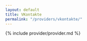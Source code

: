 ```yaml
---
layout: default
title: VKontakte
permalink: "/providers/vkontakte/"
---
```


{% include provider/provider.md %}
